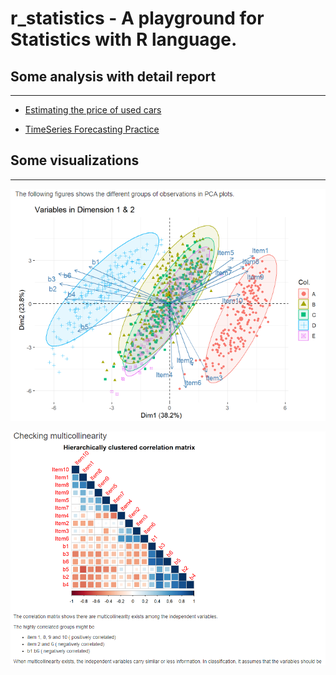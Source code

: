 # r_statistics - A playground for Statistics with R language.

## Some analysis with detail report
<hr />

- [Estimating the price of used cars](https://github.com/kankaungmalay/r_statistics/blob/main/r_notebooks/estimate_used_cars_prices.Rmd)

- [TimeSeries Forecasting Practice](https://github.com/kankaungmalay/r_statistics/blob/main/timeseries_forcasting.Rmd)

##  Some visualizations
<hr />

![A PCA plot](sample_results/PCA_plot.png)


![A PCA plot](sample_results/checking_multicollinearity.png)